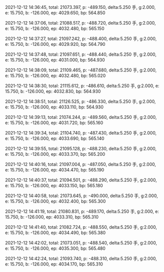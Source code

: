 2021-12-12 14:36:45, total: 21073.397, p: -489.150, delta:5.250 手, g:2.000, e: 15.750, b: -126.000, ep: 4029.650, bp: 564.850

2021-12-12 14:37:06, total: 21088.517, p: -488.720, delta:5.250 手, g:2.000, e: 15.750, b: -126.000, ep: 4032.480, bp: 565.150

2021-12-12 14:37:27, total: 21097.242, p: -488.400, delta:5.250 手, g:2.000, e: 15.750, b: -126.000, ep: 4029.920, bp: 564.790

2021-12-12 14:37:48, total: 21097.651, p: -488.440, delta:5.250 手, g:2.000, e: 15.750, b: -126.000, ep: 4031.000, bp: 564.930

2021-12-12 14:38:09, total: 21109.465, p: -487.680, delta:5.250 手, g:2.000, e: 15.750, b: -126.000, ep: 4032.480, bp: 565.020

2021-12-12 14:38:30, total: 21115.612, p: -486.610, delta:5.250 手, g:2.000, e: 15.750, b: -126.000, ep: 4032.830, bp: 564.930

2021-12-12 14:38:51, total: 21126.525, p: -486.330, delta:5.250 手, g:2.000, e: 15.750, b: -126.000, ep: 4033.110, bp: 564.930

2021-12-12 14:39:13, total: 21074.244, p: -489.560, delta:5.250 手, g:2.000, e: 15.750, b: -126.000, ep: 4031.720, bp: 565.160

2021-12-12 14:39:34, total: 21104.740, p: -487.430, delta:5.250 手, g:2.000, e: 15.750, b: -126.000, ep: 4033.690, bp: 565.140

2021-12-12 14:39:55, total: 21095.128, p: -488.230, delta:5.250 手, g:2.000, e: 15.750, b: -126.000, ep: 4033.370, bp: 565.200

2021-12-12 14:40:16, total: 21097.004, p: -487.050, delta:5.250 手, g:2.000, e: 15.750, b: -126.000, ep: 4034.470, bp: 565.190

2021-12-12 14:40:37, total: 21094.501, p: -488.290, delta:5.250 手, g:2.000, e: 15.750, b: -126.000, ep: 4033.150, bp: 565.180

2021-12-12 14:40:58, total: 21073.645, p: -490.000, delta:5.250 手, g:2.000, e: 15.750, b: -126.000, ep: 4032.400, bp: 565.300

2021-12-12 14:41:19, total: 21080.831, p: -489.170, delta:5.250 手, g:2.000, e: 15.750, b: -126.000, ep: 4033.310, bp: 565.310

2021-12-12 14:41:40, total: 21082.724, p: -488.550, delta:5.250 手, g:2.000, e: 15.750, b: -126.000, ep: 4034.490, bp: 565.380

2021-12-12 14:42:02, total: 21073.051, p: -488.540, delta:5.250 手, g:2.000, e: 15.750, b: -126.000, ep: 4035.300, bp: 565.480

2021-12-12 14:42:24, total: 21093.740, p: -488.310, delta:5.250 手, g:2.000, e: 15.750, b: -126.000, ep: 4034.170, bp: 565.310